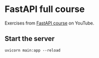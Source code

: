 # FastAPI full course

Exercises from [FastAPI course](https://www.youtube.com/watch?v=7t2alSnE2-I) on YouTube.

## Start the server

```
uvicorn main:app --reload
```
